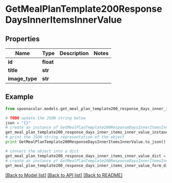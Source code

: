 # GetMealPlanTemplate200ResponseDaysInnerItemsInnerValue


## Properties

Name | Type | Description | Notes
------------ | ------------- | ------------- | -------------
**id** | **float** |  | 
**title** | **str** |  | 
**image_type** | **str** |  | 

## Example

```python
from spoonacular.models.get_meal_plan_template200_response_days_inner_items_inner_value import GetMealPlanTemplate200ResponseDaysInnerItemsInnerValue

# TODO update the JSON string below
json = "{}"
# create an instance of GetMealPlanTemplate200ResponseDaysInnerItemsInnerValue from a JSON string
get_meal_plan_template200_response_days_inner_items_inner_value_instance = GetMealPlanTemplate200ResponseDaysInnerItemsInnerValue.from_json(json)
# print the JSON string representation of the object
print GetMealPlanTemplate200ResponseDaysInnerItemsInnerValue.to_json()

# convert the object into a dict
get_meal_plan_template200_response_days_inner_items_inner_value_dict = get_meal_plan_template200_response_days_inner_items_inner_value_instance.to_dict()
# create an instance of GetMealPlanTemplate200ResponseDaysInnerItemsInnerValue from a dict
get_meal_plan_template200_response_days_inner_items_inner_value_form_dict = get_meal_plan_template200_response_days_inner_items_inner_value.from_dict(get_meal_plan_template200_response_days_inner_items_inner_value_dict)
```
[[Back to Model list]](../README.md#documentation-for-models) [[Back to API list]](../README.md#documentation-for-api-endpoints) [[Back to README]](../README.md)


